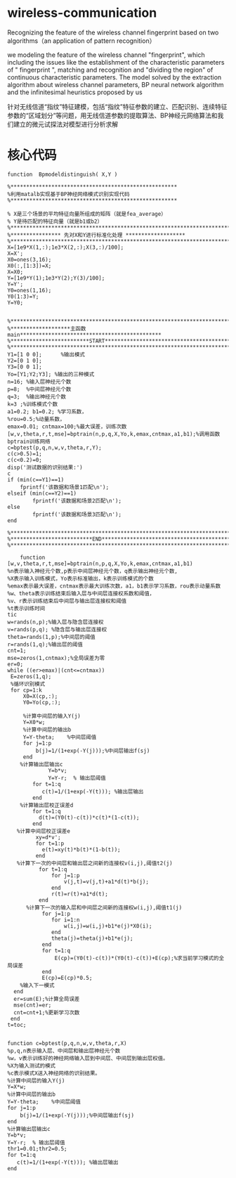 # wireless-communication
Recognizing the feature of the wireless channel fingerprint based on two algorithms（an application of pattern recognition）

we modeling the feature of the wireless channel "fingerprint", which including the issues like the establishment of the characteristic parameters of " fingerprint ", matching and recognition and "dividing the region" of continuous characteristic parameters. The model solved by the extraction algorithm about wireless channel parameters, BP neural network algorithm and the infinitesimal heuristics proposed by us

针对无线信道“指纹”特征建模，包括“指纹”特征参数的建立、匹配识别、连续特征参数的“区域划分”等问题，用无线信道参数的提取算法、BP神经元网络算法和我们建立的微元试探法对模型进行分析求解

# 核心代码
    function  Bpmodeldistinguish( X,Y )

    %*****************************************************
    %利用matalb实现基于BP神经网络模式识别实现代码
    %*****************************************************

    % X是三个场景的平均特征向量所组成的矩阵（就是fea_average）
    % Y是待匹配的特征向量（就是b1或b2）
    %**************************************************************************
    %**************** 先对X和Y进行标准化处理 *******************
    %**************************************************************************
    X=[1e9*X(1,:);1e3*X(2,:);X(3,:)/100];
    X=X';
    X0=ones(3,16);
    X0(:,[1:3])=X;
    X=X0;
    Y=[1e9*Y(1);1e3*Y(2);Y(3)/100];
    Y=Y';
    Y0=ones(1,16);
    Y0(1:3)=Y;
    Y=Y0;


    %**************************************************************************
    %*******************主函数main*********************************************
    %*************************START********************************************
    %**************************************************************************
    Y1=[1 0 0];      %输出模式           
    Y2=[0 1 0];
    Y3=[0 0 1];
    Yo=[Y1;Y2;Y3]; %输出的三种模式
    n=16; %输入层神经元个数
    p=8;  %中间层神经元个数
    q=3;  %输出神经元个数
    k=3 ;%训练模式个数
    a1=0.2; b1=0.2; %学习系数，
    %rou=0.5;%动量系数，
    emax=0.01; cntmax=100;%最大误差，训练次数
    [w,v,theta,r,t,mse]=bptrain(n,p,q,X,Yo,k,emax,cntmax,a1,b1);%调用函数bptrain训练网络
    c=bptest(p,q,n,w,v,theta,r,Y);
    c(c>0.5)=1;
    c(c<0.2)=0;
    disp('测试数据的识别结果:')
    c
    if (min(c==Y1)==1)
        fprintf('该数据和场景1匹配\n');
    elseif (min(c==Y2)==1)
            fprintf('该数据和场景2匹配\n');
    else
            fprintf('该数据和场景3匹配\n');
    end

    %**************************************************************************
    %**************************END*********************************************
    %**************************************************************************
    
        function [w,v,theta,r,t,mse]=bptrain(n,p,q,X,Yo,k,emax,cntmax,a1,b1)
    %n表示输入神经元个数,p表示中间层神经元个数，q表示输出神经元个数,
    %X表示输入训练模式，Yo表示标准输出，k表示训练模式的个数
    %emax表示最大误差，cntmax表示最大训练次数，a1，b1表示学习系数，rou表示动量系数
    %w、theta表示训练结束后输入层与中间层连接权系数和阈值，
    %v、r表示训练结束后中间层与输出层连接权和阈值
    %t表示训练时间
    tic
    w=rands(n,p);%输入层与隐含层连接权
    v=rands(p,q); %隐含层与输出层连接权
    theta=rands(1,p);%中间层的阈值
    r=rands(1,q);%输出层的阈值
    cnt=1;
    mse=zeros(1,cntmax);%全局误差为零
    er=0;
    while ((er>emax)|(cnt<=cntmax))
     E=zeros(1,q);
     %循环识别模式  
     for cp=1:k
         X0=X(cp,:);             
         Y0=Yo(cp,:);

         %计算中间层的输入Y(j) 
         Y=X0*w; 
         %计算中间层的输出b
         Y=Y-theta;    %中间层阈值
         for j=1:p
             b(j)=1/(1+exp(-Y(j)));%中间层输出f(sj)
         end      
        %计算输出层输出c
                 Y=b*v;
                 Y=Y-r;  % 输出层阈值
            for t=1:q
               c(t)=1/(1+exp(-Y(t))); %输出层输出
            end 
        %计算输出层校正误差d
            for t=1:q 
              d(t)=(Y0(t)-c(t))*c(t)*(1-c(t));
            end
       %计算中间层校正误差e
             xy=d*v';
             for t=1:p
               e(t)=xy(t)*b(t)*(1-b(t));
             end
       %计算下一次的中间层和输出层之间新的连接权v(i,j),阈值t2(j)
              for t=1:q
                  for j=1:p
                      v(j,t)=v(j,t)+a1*d(t)*b(j);
                  end
                  r(t)=r(t)+a1*d(t);
              end
          %计算下一次的输入层和中间层之间新的连接权w(i,j),阈值t1(j)
               for j=1:p
                  for i=1:n
                      w(i,j)=w(i,j)+b1*e(j)*X0(i);
                  end
                  theta(j)=theta(j)+b1*e(j);
               end
               for t=1:q
                   E(cp)=(Y0(t)-c(t))*(Y0(t)-c(t))+E(cp);%求当前学习模式的全局误差
               end
               E(cp)=E(cp)*0.5;
        %输入下一模式    
      end
      er=sum(E);%计算全局误差
      mse(cnt)=er;
      cnt=cnt+1;%更新学习次数
     end
    t=toc;


    function c=bptest(p,q,n,w,v,theta,r,X)
    %p,q,n表示输入层、中间层和输出层神经元个数
    %w，v表示训练好的神经网络输入层到中间层、中间层到输出层权值。
    %X为输入测试的模式
    %c表示模式X送入神经网络的识别结果。
    %计算中间层的输入Y(j) 
    Y=X*w; 
    %计算中间层的输出b
    Y=Y-theta;    %中间层阈值
    for j=1:p
        b(j)=1/(1+exp(-Y(j)));%中间层输出f(sj)
    end      
    %计算输出层输出c
    Y=b*v;
    Y=Y-r;  % 输出层阈值
    thr1=0.01;thr2=0.5;
    for t=1:q
       c(t)=1/(1+exp(-Y(t))); %输出层输出
    end 
